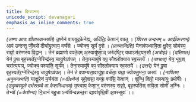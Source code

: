 ```yaml
---
title: दिग्वपनम्
unicode_script: devanagari
emphasis_as_inline_comments: true
---
```


*(उष्णा आपः शीतास्वानयति)* उ॒ष्णेन॑ वायवुद॒केनेह्य्, अदि॑तिः॒ केशान्॑ वपतु । 
*(शिरस उन्दनम् = आर्द्रीकरणम्)* आप॑ उन्दन्तु जी॒वसे॑ दीर्घायु॒त्वाय॒ वर्च॑से । ज्योक्च॒ सूर्यं॑ दृ॒शे । 
*(प्राच्यान्दिशि)* येनाव॑पथ्सवि॒ता क्षु॒रेण॒ सोम॑स्य॒ राज्ञो॒ वरु॑णस्य वि॒द्वान् । तेन॑ ब्रह्माणो वपते॒दम् अ॒स्यायु॑ष्मा॒ञ् जर॑दष्टि॒र् यथाऽस॑द॒यम॒सौ *(अत्रोहः)*। 
*(दक्षिणतः)* येन॑ पू॒षा बृह॒स्पते॑र॒ग्नेरिन्द्र॑स्य॒ चायु॒षेऽव॑पत् । तेना॒स्यायु॑षे वप॒ सौश्लो॑क्याय स्व॒स्तये॑ । 
*(पश्चात्)* येन॒ भूय॒श् चरा॑त्य॒यञ्, ज्योक्च॒ पश्या॑ति॒ सूर्य॑म् । तेना॒स्यायु॑षे वप॒ सौश्लो॑क्याय स्व॒स्तये॑ ।
*(उत्तरे)* येन॑ पू॒षा बृह॒स्पते॑र॒ग्नेरिन्द्र॑स्य॒ चायु॒षेऽव॑पत् । तेन॑ ते वपाम्यसा॒वायु॑षा॒ वर्च॑सा॒ यथा॒ ज्योक्सु॒मना॒ असाः॑ । 
*(नापितम् अनुमन्त्रयति)* यत्क्षु॒रेण॑ म॒र्चय॑ता *(=तीक्ष्णेन)* सुपे॒शसा॒ वप्त्रा॒ वप॑सि॒ केशान्॑ । शुन्धि॒ शिरो॒ मास्यायुः॒ प्रमो॑षीः । 
*(उदुम्बरमूले दर्भस्तम्बे वा केशनिधानम्)* उ॒प्त्वाय॒ केशा॒न्॒ वरु॑णस्य॒ राज्ञो॒, बृह॒स्पति॑स् सवि॒ता सोमो॑ अ॒ग्निः । तेभ्यो॑ *(=केशेभ्यः)* नि॒धानं॑ बहु॒धा ऽन्व॑विन्दन्नन्त॒रा द्यावा॑पृथि॒वी अ॒पस्सुवः॑ ।।